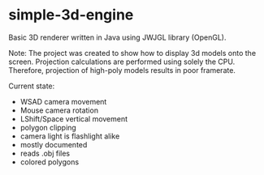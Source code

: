 # simple-3d-engine

Basic 3D renderer written in Java using JWJGL library (OpenGL).

Note: The project was created to show how to display 3d models onto the screen. Projection calculations are performed using solely the CPU. Therefore, projection of high-poly models results in poor framerate.

Current state:
  - WSAD camera movement 
  - Mouse camera rotation
  - LShift/Space vertical movement
  - polygon clipping
  - camera light is flashlight alike
  - mostly documented
  - reads .obj files
  - colored polygons
